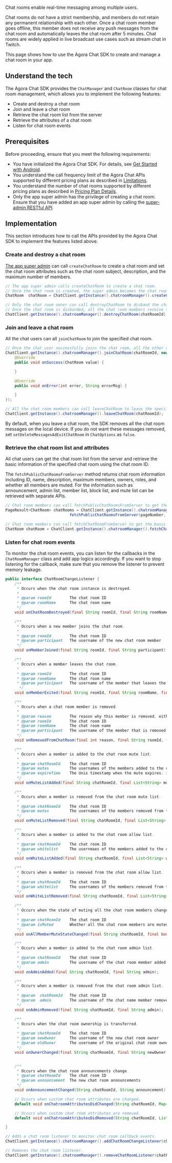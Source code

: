 Chat rooms enable real-time messaging among multiple users.

Chat rooms do not have a strict membership, and members do not retain any permanent relationship with each other. Once a chat room member goes offline, this member does not receive any push messages from the chat room and automatically leaves the chat room after 5 minutes. Chat rooms are widely applied in live broadcast use cases such as stream chat in Twitch.

This page shows how to use the Agora Chat SDK to create and manage a chat room in your app.


## Understand the tech

The Agora Chat SDK provides the `ChatManager` and `ChatRoom` classes for chat room management, which allows you to implement the following features:

- Create and destroy a chat room
- Join and leave a chat room
- Retrieve the chat room list from the server
- Retrieve the attributes of a chat room
- Listen for chat room events


## Prerequisites

Before proceeding, ensure that you meet the following requirements:

- You have initialized the Agora Chat SDK. For details, see [Get Started with Android](./agora_chat_get_started_android?platform=Android).
- You understand the call frequency limit of the Agora Chat APIs supported by different pricing plans as described in [Limitations](./agora_chat_limitation?platform=Android).
- You understand the number of chat rooms supported by different pricing plans as described in [Pricing Plan Details](./agora_chat_plan?platform=Android).
- Only the app super admin has the privilege of creating a chat room. Ensure that you have added an app super admin by calling the [super-admin RESTful API](./agora_chat_restful_chatroom_superadmin?platform=RESTful#adding-a-chat-room-super-admin).


## Implementation

This section introduces how to call the APIs provided by the Agora Chat SDK to implement the features listed above.

### Create and destroy a chat room

[The app super admin](./agora_chat_restful_chatroom_superadmin?platform=RESTful#adding-a-chat-room-super-admin) can call `createChatRoom` to create a chat room and set the chat room attributes such as the chat room subject, description, and the maximum number of members.

```java
// The app super admin calls createChatRoom to create a chat room.
// Once the chat room is created, the super admin becomes the chat room owner.
ChatRoom  chatRoom = ChatClient.getInstance().chatroomManager().createChatRoom(subject, description, welcomMessage, maxUserCount, members);

// Only the chat room owner can call destroyChatRoom to disband the chat room.
// Once the chat room is disbanded, all the chat room members receive the onChatRoomDestroyed callback and are immediately removed from the chat room.
ChatClient.getInstance().chatroomManager().destroyChatRoom(chatRoomId);
```


### Join and leave a chat room

All the chat users can all `joinChatRoom` to join the specified chat room.

```java
// Once the chat user successfully joins the chat room, all the other chat room members receive the onMemberJoined callback.
ChatClient.getInstance().chatroomManager().joinChatRoom(chatRoomId, new ValueCallBack<ChatRoom>() {
    @Override
    public void onSuccess(ChatRoom value) {

    }

    @Override
    public void onError(int error, String errorMsg) {

    }
});

// All the chat room members can call leaveChatRoom to leave the specified chat room. Once a member leaves the chat room, all the other members receive the onMemberExited callback.
ChatClient.getInstance().chatroomManager().leaveChatRoom(chatRoomId);
```

By default, when you leave a chat room, the SDK removes all the chat room messages on the local device. If you do not want these messages removed, set `setDeleteMessagesAdExitChatRoom` in `ChatOptions` as `false`.


### Retrieve the chat room list and attributes

All chat users can get the chat room list from the server and retrieve the basic information of the specified chat room using the chat room ID. 

The `fetchPublicChatRoomsFromServer` method returns chat room information including ID, name, description, maximum members, owners, roles, and whether all members are muted. For the information such as announcement, admin list, member list, block list, and mute list can be retrieved with separate APIs.

```java
// Chat room members can call fetchPublicChatRoomsFromServer to get the specified number of chat rooms from the server. The maximum value of pageSize is 100.
PageResult<ChatRoom> chatRooms = ChatClient.getInstance().chatroomManager().
                            fetchPublicChatRoomsFromServer(pageNumber, pageSize);

// Chat room members can call fetchChatRoomFromServer to get the basic information of the specified chat room by passing the chat room ID.
ChatRoom chatRoom = ChatClient.getInstance().chatroomManager().fetchChatRoomFromServer(chatRoomId);
```

### Listen for chat room events

To monitor the chat room events, you can listen for the callbacks in the `ChatRoomManager` class and add app logics accordingly. If you want to stop listening for the callback, make sure that you remove the listener to prevent memory leakage.

```java
public interface ChatRoomChangeListener {
    /**
     * Occurs when the chat room instance is destroyed.
     * 
     * @param roomId        The chat room ID
     * @param roomName      The chat room name
     */
    void onChatRoomDestroyed(final String roomId, final String roomName);

    /**
     * Occurs when a new member joins the chat room.
     * 
     * @param roomId        The chat room ID
     * @param participant   The username of the new chat room member
     */
    void onMemberJoined(final String roomId, final String participant);

    /**
     * Occurs when a member leaves the chat room.
     * 
     * @param roomId        The chat room ID
     * @param roomName      The chat room name
     * @param participant   The username of the member that leaves the chat room
      */
    void onMemberExited(final String roomId, final String roomName, final String participant);

    /**
     * Occurs when a chat room member is removed.
     *
     * @param reason        The reason why this member is removed, either being kicked by the chat room admin, or being offline due to network conditions
     * @param roomId        The chat room ID
     * @param roomName      The chat room name
     * @param participant   The username of the member that is removed from the chat room
     */
    void onRemovedFromChatRoom(final int reason, final String roomId, final String roomName, final String participant);

    /**
     * Occurs when a member is added to the chat room mute list.
     *
     * @param chatRoomId    The chat room ID
     * @param mutes         The usernames of the members added to the chat room mute list
     * @param expireTime    The Unix timestamp when the mute expires, in miliseconds
     */
    void onMuteListAdded(final String chatRoomId, final List<String> mutes, final long expireTime);

    /**
     * Occurs when a member is removed from the chat room mute list.
     *
     * @param chatRoomId    The chat room ID
     * @param mutes         The usernames of the members removed from the chat room mute list
     */
    void onMuteListRemoved(final String chatRoomId, final List<String> mutes);

    /**
     * Occurs when a member is added to the chat room allow list.
     *
     * @param chatRoomId    The chat room ID
     * @param whitelist     The usernmaes of the members added to the chat room allow list
     */
    void onWhiteListAdded(final String chatRoomId, final List<String> whitelist);

    /**
     * Occurs when a member is removed from the chat room allow list.
     *
     * @param chatRoomId    The chat room ID
     * @param whitelist     The usernames of the members removed from the chat room allow list
     */
    void onWhiteListRemoved(final String chatRoomId, final List<String> whitelist);

    /**
     * Occurs when the state of muting all the chat room members changes.
     *
     * @param chatRoomId    The chat room ID
     * @param isMuted       Whether all the chat room members are muted
     */
    void onAllMemberMuteStateChanged(final String chatRoomId, final boolean isMuted);

    /**
     * Occurs when a member is added to the chat room admin list.
     *
     * @param chatRoomId    The chat room ID
     * @param admin         The username of the chat room member added to the admin list
     */
    void onAdminAdded(final String chatRoomId, final String admin);

    /**
     * Occurs when a member is removed from the chat room admin list.
     *
     * @param  chatRoomId   The chat room ID
     * @param  admin        The username of the chat name member removed from the admin list
     */
    void onAdminRemoved(final String chatRoomId, final String admin);

    /**
     * Occurs when the chat room ownership is transferred.
     *
     * @param chatRoomId    The chat room ID
     * @param newOwner      The username of the new chat room owner
     * @param oldOwner      The username of the original chat room owner
     */
    void onOwnerChanged(final String chatRoomId, final String newOwner, final String oldOwner);


    /**
     * Occurs when the chat room announcements change.
     * @param chatRoomId    The chat room ID
     * @param announcement  The new chat room announcements
     */
    void onAnnouncementChanged(String chatRoomId, String announcement);

    // Occurs when custom chat room attributes are changed.
    default void onChatroomAttributesDidChanged(String chatRoomId, Map<String,String> attributeMap , String from){}

    // Occurs when custom chat room attributes are removed.
    default void onChatroomAttributesDidRemoved(String chatRoomId, List<String> keyList , String from){}

}

// Adds a chat room listener to monitor chat room callback events.
ChatClient.getInstance().chatroomManager().addChatRoomChangeListener(chatRoomChangeListener);

// Removes the chat room listener.
ChatClient.getInstance().chatroomManager().removeChatRoomListener(chatRoomChangeListener);
```